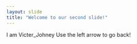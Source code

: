 ```yaml
---
layout: slide
title: "Welcome to our second slide!"
---
```

I am Victer_Johney
Use the left arrow to go back!
